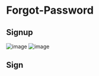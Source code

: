 # Forgot-Password

## Signup
![image](https://user-images.githubusercontent.com/86096057/164887957-297fa582-5a57-4413-b0bf-db39bd8fd34b.png)
![image](https://user-images.githubusercontent.com/86096057/164887964-fb480928-5735-4b05-a4e1-95f6e59a9560.png)

## Sign
